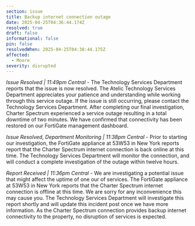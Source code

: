```yaml
---
section: issue
title: Backup internet connection outage
date: 2025-04-25T04:36:44.174Z
resolved: true
draft: false
informational: false
pin: false
resolvedWhen: 2025-04-25T04:38:44.175Z
affected:
  - Moore
severity: disrupted
---
```

*Issue Resolved | 11:49pm Central* - The Technology Services Department reports that the issue is now resolved. The Atelic Technology Services Department appreciates your patience and understanding while working through this service outage. If the issue is still occurring, please contact the Technology Services Department. After completing our final investigation, Charter Spectrum experienced a service outage resulting in a total downtime of two minutes. We have confirmed that connectivity has been restored on our FortiGate management dashboard.

*Issue Resolved, Department Monitoring | 11:38pm Central* - Prior to starting our investigation, the FortiGate appliance at 53W53 in New York reports report that the Charter Spectrum internet connection is back online at this time. The Technology Services Department will monitor the connection, and will conduct a complete investigation of the outage within twelve hours.

*Report Received | 11:36pm Central* - We are investigating a potential issue that might affect the uptime of one our of services. The FortiGate appliance at 53W53 in New York reports that the Charter Spectrum internet connection is offline at this time. We are sorry for any inconvenience this may cause you. The Technology Services Department will investigate this report shortly and will update this incident post once we have more information. As the Charter Spectrum connection provides backup internet connectivity to the property, no disruption of services is expected.